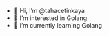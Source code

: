 - 👋 Hi, I’m @tahacetinkaya
- 👀 I’m interested in Golang
- 🌱 I’m currently learning Golang

<!---
tahacetinkaya/tahacetinkaya is a ✨ special ✨ repository because its `README.md` (this file) appears on your GitHub profile.
You can click the Preview link to take a look at your changes.
--->
